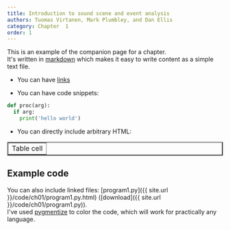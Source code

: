 ```yaml
---
title: Introduction to sound scene and event analysis
authors: Tuomas Virtanen, Mark Plumbley, and Dan Ellis
category: Chapter  1
order: 1
---
```

This is an example of the companion page for a chapter.  
It's written in [markdown](https://daringfireball.net/projects/markdown/syntax) which makes it easy to write content as a simple text file.

* You can have [links](http://www.google.com)

* You can have code snippets:

```python
def proc(arg):
  if arg:
    print('hello world')
```

* You can directly include arbitrary HTML:

<table border="2">
    <tr>
        <td>Table cell</td>
    </tr>
</table>

## Example code

You can also include linked files: 
[program1.py]({{ site.url }}/code/ch01/program1.py.html) 
([download]({{ site.url }}/code/ch01/program1.py)).  
I've used [pygmentize](http://pygments.org) 
to color the code, which will work for practically any language.

